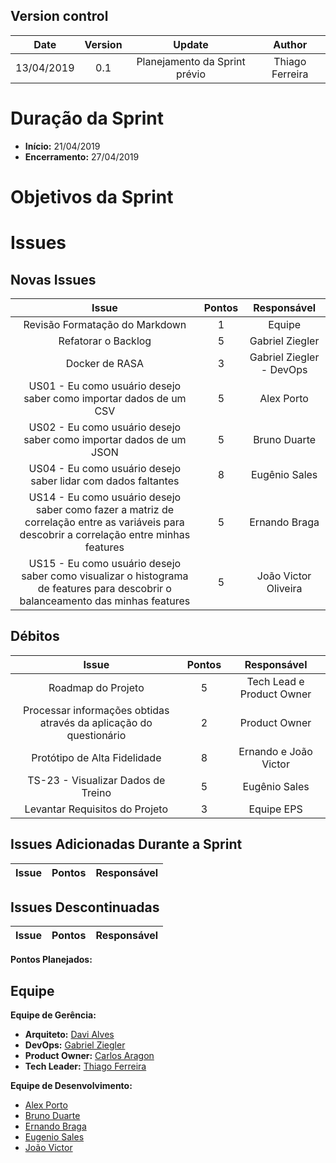 ## Version control

|Date|Version|Update|Author|
|:--:|:----:|:-------:|:---:|
|13/04/2019|0.1|Planejamento da Sprint prévio|Thiago Ferreira|

# Duração da Sprint

* <b>Início:</b> 21/04/2019
* <b>Encerramento:</b> 27/04/2019

# Objetivos da Sprint

# Issues
## Novas Issues
|Issue|Pontos|Responsável|
|:--:|:-------:|:--:|
|Revisão Formatação do Markdown|1|Equipe|
|Refatorar o Backlog|5|Gabriel Ziegler|
|Docker de RASA|3|Gabriel Ziegler - DevOps|
|US01 - Eu como usuário desejo saber como importar dados de um CSV |5|Alex Porto|
|US02 - Eu como usuário desejo saber como importar dados de um JSON|5|Bruno Duarte|
|US04 - Eu como usuário desejo saber lidar com dados faltantes|8|Eugênio Sales|
|US14 - Eu como usuário desejo saber como fazer a matriz de correlação entre as variáveis para descobrir a correlação entre minhas features|5|Ernando Braga|
|US15 - Eu como usuário desejo saber como visualizar o histograma de features para descobrir o balanceamento das minhas features|5|João Victor Oliveira|


## Débitos
|Issue|Pontos|Responsável|
|:--:|:-------:|:--:|
|Roadmap do Projeto|5|Tech Lead e Product Owner|
|Processar informações obtidas através da aplicação do questionário|2|Product Owner|
|Protótipo de Alta Fidelidade|8|Ernando e João Victor|
|TS-23 - Visualizar Dados de Treino|5|Eugênio Sales|
|Levantar Requisitos do Projeto|3|Equipe EPS|

## Issues Adicionadas Durante a Sprint
|Issue|Pontos|Responsável|
|:--:|:-------:|:--:|

## Issues Descontinuadas
|Issue|Pontos|Responsável|
|:--:|:-------:|:--:|

**Pontos Planejados:** 

## Equipe
**Equipe de Gerência:**
* **Arquiteto:** [Davi Alves](https://github.com/davialvb)  
* **DevOps:** [Gabriel Ziegler](https://github.com/gabrielziegler3) <br>
* **Product Owner:** [Carlos Aragon](https://github.com/carlosaragon) <br>
* **Tech Leader:** [Thiago Ferreira](https://github.com/thiagoiferreira)

**Equipe de Desenvolvimento:** 
- [Alex Porto](https://github.com/alexportof)
- [Bruno Duarte](https://github.com/Mexazonic)
- [Ernando Braga](https://github.com/ZarathosDeath)
- [Eugenio Sales](https://github.com/Eugeniosales)
- [João Victor](https://github.com/joao15victor08)